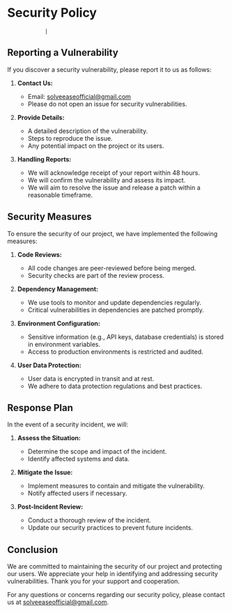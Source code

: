 # Security Policy


                |

## Reporting a Vulnerability

If you discover a security vulnerability, please report it to us as follows:

1. **Contact Us:**
   - Email: [solveeaseofficial@gmail.com](solveeaseofficial@gmail.com)
   - Please do not open an issue for security vulnerabilities.

2. **Provide Details:**
   - A detailed description of the vulnerability.
   - Steps to reproduce the issue.
   - Any potential impact on the project or its users.

3. **Handling Reports:**
   - We will acknowledge receipt of your report within 48 hours.
   - We will confirm the vulnerability and assess its impact.
   - We will aim to resolve the issue and release a patch within a reasonable timeframe.

## Security Measures

To ensure the security of our project, we have implemented the following measures:

1. **Code Reviews:**
   - All code changes are peer-reviewed before being merged.
   - Security checks are part of the review process.

2. **Dependency Management:**
   - We use tools to monitor and update dependencies regularly.
   - Critical vulnerabilities in dependencies are patched promptly.

3. **Environment Configuration:**
   - Sensitive information (e.g., API keys, database credentials) is stored in environment variables.
   - Access to production environments is restricted and audited.

4. **User Data Protection:**
   - User data is encrypted in transit and at rest.
   - We adhere to data protection regulations and best practices.

## Response Plan

In the event of a security incident, we will:

1. **Assess the Situation:**
   - Determine the scope and impact of the incident.
   - Identify affected systems and data.

2. **Mitigate the Issue:**
   - Implement measures to contain and mitigate the vulnerability.
   - Notify affected users if necessary.

3. **Post-Incident Review:**
   - Conduct a thorough review of the incident.
   - Update our security practices to prevent future incidents.

## Conclusion

We are committed to maintaining the security of our project and protecting our users. We appreciate your help in identifying and addressing security vulnerabilities. Thank you for your support and cooperation.

For any questions or concerns regarding our security policy, please contact us at [solveeaseofficial@gmail.com](solveeaseofficial@gmail.com).
